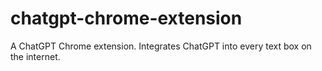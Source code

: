 # chatgpt-chrome-extension
A ChatGPT Chrome extension. Integrates ChatGPT into every text box on the internet.
